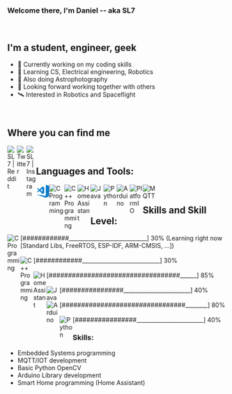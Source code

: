 ### Welcome there, I'm Daniel -- aka SL7

<br/>

## I'm a student, engineer, geek

- 🔧  Currently working on my coding skills
- 🌱  Learning CS, Electrical engineering, Robotics
- 🌌  Also doing Astrophotography
- 🔎  Looking forward working together with others  
- 🛰  Interested in Robotics and Spaceflight
<br/>

## Where you can find me
  
  [<img align="left" alt="SL7 | Reddit" width="22px" src="https://cdn.jsdelivr.net/npm/simple-icons@v3/icons/reddit.svg" />][reddit]
  [<img align="left" alt="Twitter" width="22px" src="https://cdn.jsdelivr.net/npm/simple-icons@v3/icons/twitter.svg" />][twitter]
  [<img align="left" alt="SL7 | Instagram" width="22px" src="https://cdn.jsdelivr.net/npm/simple-icons@v3/icons/instagram.svg" />][instagram]

<br/>

## Languages and Tools:
[<img align="left" alt="Visual Studio Code" width="30px" src="https://raw.githubusercontent.com/github/explore/80688e429a7d4ef2fca1e82350fe8e3517d3494d/topics/visual-studio-code/visual-studio-code.png"/>][vscode]
[<img align="left" alt="C Programming" width="35px" src="https://cdn.iconscout.com/icon/free/png-512/c-programming-569564.png"/>][cprogramming]
[<img align="left" alt="C++ Programming" width="30px" src="https://user-images.githubusercontent.com/42747200/46140125-da084900-c26d-11e8-8ea7-c45ae6306309.png"/>][c++]
[<img align="left" alt="Home Assistant" width="30px" src="https://community-assets.home-assistant.io/original/3X/6/3/63f75921214e158bc02336dc864c096b11889f14.png"/>][hass]
[<img align="left" alt="Java" width="30px" src="https://cdn.iconscout.com/icon/free/png-512/java-43-569305.png"/>][java]
[<img align="left" alt="Python" width="30px" src="https://cdn3.iconfinder.com/data/icons/logos-and-brands-adobe/512/267_Python-512.png"/>][python]
[<img align="left" alt="Arduino" width="30px" src="https://cdn.iconscout.com/icon/free/png-512/arduino-4-569256.png"/>][arduino]
[<img align="left" alt="PlatformIO" width="30px" src="https://upload-icon.s3.us-east-2.amazonaws.com/uploads/icons/png/1977859481551942283-512.png"/>][pio]
[<img align="left" alt="MQTT" width="30px" src="https://i2.wp.com/benchodroff.com/wp-content/uploads/2017/10/mqtt.png"/>][mqtt]

<br/>

## Skills and Skill Level:
[<img align="left" alt="C Programming" width="30px" src="https://cdn.iconscout.com/icon/free/png-512/c-programming-569564.png"/>][cprogramming]
[############\_\_\_\_\_\_\_\_\_\_\_\_\_\_\_\_\_\_\_\_\_\_\_\_\_\_\_\_]  30%  (Learning right now [Standard Libs, FreeRTOS, ESP-IDF, ARM-CMSIS, ...])  
<br/>
[<img align="left" alt="C++ Programming" width="30px" src="https://user-images.githubusercontent.com/42747200/46140125-da084900-c26d-11e8-8ea7-c45ae6306309.png"/>][c++]
[############\_\_\_\_\_\_\_\_\_\_\_\_\_\_\_\_\_\_\_\_\_\_\_\_\_\_\_\_]  30%  
<br/>
[<img align="left" alt="Home Assistant" width="30px" src="https://community-assets.home-assistant.io/original/3X/6/3/63f75921214e158bc02336dc864c096b11889f14.png"/>][hass]
[##################################\_\_\_\_\_\_]  85%  
<br/>
[<img align="left" alt="Java" width="30px" src="https://cdn.iconscout.com/icon/free/png-512/java-43-569305.png"/>][java]
[################\_\_\_\_\_\_\_\_\_\_\_\_\_\_\_\_\_\_\_\_\_\_\_\_]  40%  
<br/>
[<img align="left" alt="Arduino" width="30px" src="https://cdn.iconscout.com/icon/free/png-512/arduino-4-569256.png"/>][arduino]
[################################\_\_\_\_\_\_\_\_]  80%  
<br/>
[<img align="left" alt="Python" width="30px" src="https://cdn3.iconfinder.com/data/icons/logos-and-brands-adobe/512/267_Python-512.png"/>][python]
[################\_\_\_\_\_\_\_\_\_\_\_\_\_\_\_\_\_\_\_\_\_\_\_\_]  40%  
  
### Skills:
- Embedded Systems programming
- MQTT/IOT development
- Basic Python OpenCV
- Arduino Library development
- Smart Home programming (Home Assistant)
<br/>

<br/>

[website]: https://lunary.tech
[twitter]: https://twitter.com/notcasualgeek
[instagram]: https://www.instagram.com/unusualgeek/
[reddit]: https://www.reddit.com/user/Sl7Bot
[cprogramming]: https://www.cprogramming.com
[c++]: https://www.cplusplus.com
[vscode]: https://code.visualstudio.com
[hass]: https://www.home-assistant.io
[java]: https://www.java.com/
[python]: https://www.python.org
[arduino]: https://www.arduino.cc
[pio]: https://platformio.org
[mqtt]: https://mosquitto.org
